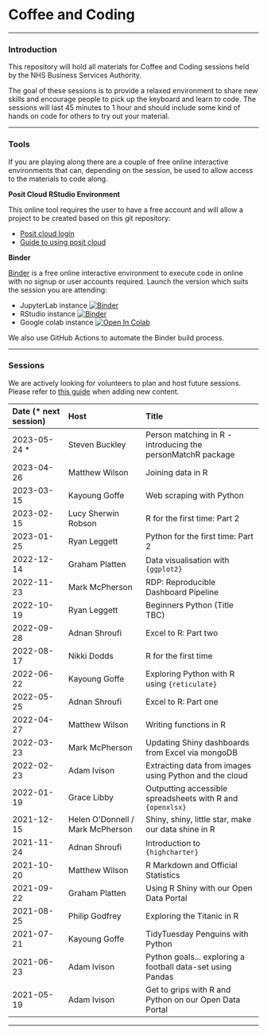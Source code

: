 # Coffee and Coding

------------------------------------------------------------------------

### Introduction

This repository will hold all materials for Coffee and Coding sessions held by the NHS Business Services Authority.

The goal of these sessions is to provide a relaxed environment to share new skills and encourage people to pick up the keyboard and learn to code. The sessions will last 45 minutes to 1 hour and should include some kind of hands on code for others to try out your material.

------------------------------------------------------------------------

### Tools

If you are playing along there are a couple of free online interactive environments that can, depending on the session, be used to allow access to the materials to code along.

**Posit Cloud RStudio Environment**

This online tool requires the user to have a free account and will allow a project to be created based on this git repository:

-   [Posit cloud login](https://posit.cloud/content/yours?sort=name_asc)
-   [Guide to using posit cloud](posit%20cloud%20rstudio/Using%20Posit%20Cloud%20RStudio%20environment.pdf)

**Binder**

[Binder](https://mybinder.org/v2/gh/sfdsa/HEAD) is a free online interactive environment to execute code in online with no signup or user accounts required. Launch the version which suits the session you are attending:

-   JupyterLab instance [![Binder](https://mybinder.org/badge_logo.svg)](https://mybinder.org/v2/gh/nhsbsa-data-analytics/coffee-and-coding/HEAD?urlpath=lab)
-   RStudio instance [![Binder](https://mybinder.org/badge_logo.svg)](https://mybinder.org/v2/gh/nhsbsa-data-analytics/coffee-and-coding/HEAD?urlpath=rstudio)
-   Google colab instance [![Open In Colab](https://colab.research.google.com/assets/colab-badge.svg)](https://colab.research.google.com/github/googlecolab/colabtools/blob/master/notebooks/colab-github-demo.ipynb)

We also use GitHub Actions to automate the Binder build process.

------------------------------------------------------------------------

### Sessions

We are actively looking for volunteers to plan and host future sessions. Please refer to [this guide](CONTRIBUTING.md) when adding new content.

| Date (\* next session) | Host                             | Title                                                       |
|:-----------------------|:---------------------------------|:------------------------------------------------------------|
| 2023-05-24 \*          | Steven Buckley                   | Person matching in R - introducing the personMatchR package |
| 2023-04-26             | Matthew Wilson                   | Joining data in R                                           |
| 2023-03-15             | Kayoung Goffe                    | Web scraping with Python                                    |
| 2023-02-15             | Lucy Sherwin Robson              | R for the first time: Part 2                                |
| 2023-01-25             | Ryan Leggett                     | Python for the first time: Part 2                           |
| 2022-12-14             | Graham Platten                   | Data visualisation with `{ggplot2}`                         |
| 2022-11-23             | Mark McPherson                   | RDP: Reproducible Dashboard Pipeline                        |
| 2022-10-19             | Ryan Leggett                     | Beginners Python (Title TBC)                                |
| 2022-09-28             | Adnan Shroufi                    | Excel to R: Part two                                        |
| 2022-08-17             | Nikki Dodds                      | R for the first time                                        |
| 2022-06-22             | Kayoung Goffe                    | Exploring Python with R using `{reticulate}`                |
| 2022-05-25             | Adnan Shroufi                    | Excel to R: Part one                                        |
| 2022-04-27             | Matthew Wilson                   | Writing functions in R                                      |
| 2022-03-23             | Mark McPherson                   | Updating Shiny dashboards from Excel via mongoDB            |
| 2022-02-23             | Adam Ivison                      | Extracting data from images using Python and the cloud      |
| 2022-01-19             | Grace Libby                      | Outputting accessible spreadsheets with R and `{openxlsx}`  |
| 2021-12-15             | Helen O'Donnell / Mark McPherson | Shiny, shiny, little star, make our data shine in R         |
| 2021-11-24             | Adnan Shroufi                    | Introduction to `{highcharter}`                             |
| 2021-10-20             | Matthew Wilson                   | R Markdown and Official Statistics                          |
| 2021-09-22             | Graham Platten                   | Using R Shiny with our Open Data Portal                     |
| 2021-08-25             | Philip Godfrey                   | Exploring the Titanic in R                                  |
| 2021-07-21             | Kayoung Goffe                    | TidyTuesday Penguins with Python                            |
| 2021-06-23             | Adam Ivison                      | Python goals... exploring a football data-set using Pandas  |
| 2021-05-19             | Adam Ivison                      | Get to grips with R and Python on our Open Data Portal      |

------------------------------------------------------------------------
